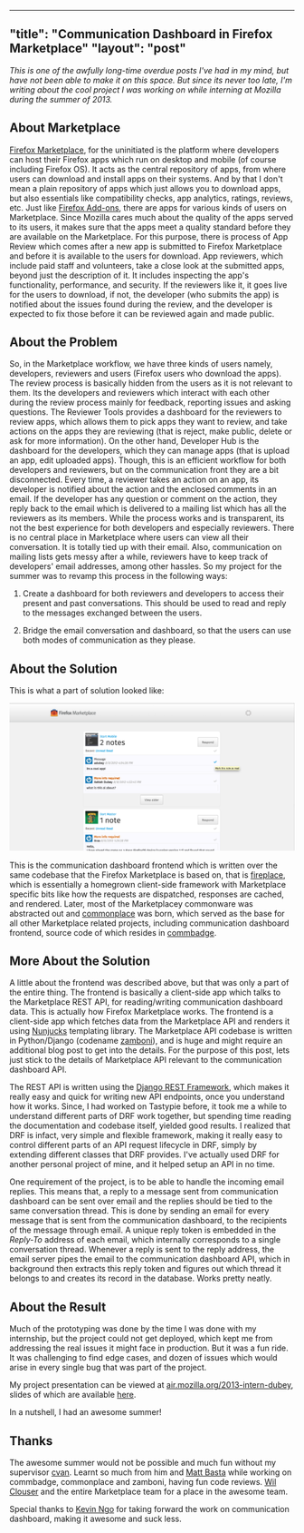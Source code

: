 -------
"title": "Communication Dashboard in Firefox Marketplace"
"layout": "post"
-------

*This is one of the awfully long-time overdue posts I've had in my mind, but have not been able to make it on this space. But since its never too late, I'm writing about the cool project I was working on while interning at Mozilla during the summer of 2013.*

## About Marketplace

[Firefox Marketplace](https://marketplace.firefox.com), for the uninitiated is the platform where developers can host their Firefox apps which run on desktop and mobile (of course including Firefox OS). It acts as the central repository of apps, from where users can download and install apps on their systems. And by that I don't mean a plain repository of apps which just allows you to download apps, but also essentials like compatibility checks, app analytics, ratings, reviews, etc. Just like [Firefox Add-ons](https://addons.mozilla.org), there are apps for various kinds of users on Marketplace. Since Mozilla cares much about the quality of the apps served to its users, it makes sure that the apps meet a quality standard before they are available on the Marketplace. For this purpose, there is process of App Review which comes after a new app is submitted to Firefox Marketplace and before it is available to the users for download. App reviewers, which include paid staff and volunteers, take a close look at the submitted apps, beyond just the description of it. It includes inspecting the app's functionality, performance, and security. If the reviewers like it, it goes live for the users to download, if not, the developer (who submits the app) is notified about the issues found during the review, and the developer is expected to fix those before it can be reviewed again and made public.

## About the Problem

So, in the Marketplace workflow, we have three kinds of users namely, developers, reviewers and users (Firefox users who download the apps). The review process is basically hidden from the users as it is not relevant to them. Its the developers and reviewers which interact with each other during the review process mainly for feedback, reporting issues and asking questions. The Reviewer Tools provides a dashboard for the reviewers to review apps, which allows them to pick apps they want to review, and take actions on the apps they are reviewing (that is reject, make public, delete or ask for more information). On the other hand, Developer Hub is the dashboard for the developers, which they can manage apps (that is upload an app, edit uploaded apps). Though, this is an efficient workflow for both developers and reviewers, but on the communication front they are a bit disconnected. Every time, a reviewer takes an action on an app, its developer is notified about the action and the enclosed comments in an email. If the developer has any question or comment on the action, they reply back to the email which is delivered to a mailing list which has all the reviewers as its members. While the process works and is transparent, its not the best experience for both developers and especially reviewers. There is no central place in Marketplace where users can view all their conversation. It is totally tied up with their email. Also, communication on mailing lists gets messy after a while, reviewers have to keep track of developers' email addresses, among other hassles. So my project for the summer was to revamp this process in the following ways:

1. Create a dashboard for both reviewers and developers to access their present and past conversations. This should be used to read and reply to the messages exchanged between the users.

2. Bridge the email conversation and dashboard, so that the users can use both modes of communication as they please.

## About the Solution

This is what a part of solution looked like:

![Dashboard Screenshot](/static/img/commbadgescreen.png)

This is the communication dashboard frontend which is written over the same codebase that the Firefox Marketplace is based on, that is [fireplace](https://github.com/mozilla/fireplace), which is essentially a homegrown client-side framework with Marketplace specific bits like how the requests are dispatched, responses are cached, and rendered. Later, most of the Marketplacey commonware was abstracted out and [commonplace](https://github.com/mozilla/commonplace) was born, which served as the base for all other Marketplace related projects, including communication dashboard frontend, source code of which resides in [commbadge](https://github.com/mozilla/commbadge).

## More About the Solution

A little about the frontend was described above, but that was only a part of the entire thing. The frontend is basically a client-side app which talks to the Marketplace REST API, for reading/writing communication dashboard data. This is actually how Firefox Marketplace works. The frontend is a client-side app which fetches data from the Marketplace API and renders it using [Nunjucks](http://jlongster.github.io/nunjucks) templating library. The Marketplace API codebase is written in Python/Django (codename [zamboni](https://github.com/mozilla/zamboni)), and is huge and might require an additional blog post to get into the details. For the purpose of this post, lets just stick to the details of Marketplace API relevant to the communication dashboard API.

The REST API is written using the [Django REST Framework](http://django-rest-framework.org), which makes it really easy and quick for writing new API endpoints, once you understand how it works. Since, I had worked on Tastypie before, it took me a while to understand different parts of DRF work together, but spending time reading the documentation and codebase itself, yielded good results. I realized that DRF is infact, very simple and flexible framework, making it really easy to control different parts of an API request lifecycle in DRF, simply by extending different classes that DRF provides. I've actually used DRF for another personal project of mine, and it helped setup an API in no time.

One requirement of the project, is to be able to handle the incoming email replies. This means that, a reply to a message sent from communication dashboard can be sent over email and the replies should be tied to the same conversation thread. This is done by sending an email for every message that is sent from the communication dashboard, to the recipients of the message through email. A unique reply token is embedded in the *Reply-To* address of each email, which internally corresponds to a single conversation thread. Whenever a reply is sent to the reply address, the email server pipes the email to the communication dashboard API, which in background then extracts this reply token and figures out which thread it belongs to and creates its record in the database. Works pretty neatly.

## About the Result

Much of the prototyping was done by the time I was done with my internship, but the project could not get deployed, which kept me from addressing the real issues it might face in production. But it was a fun ride. It was challenging to find edge cases, and dozen of issues which would arise in every single bug that was part of the project.

My project presentation can be viewed at [air.mozilla.org/2013-intern-dubey](https://air.mozilla.org/2013-intern-dubey), slides of which are available [here](http://slid.es/ashishdubey/internpresentation13).

In a nutshell, I had an awesome summer!

## Thanks

The awesome summer would not be possible and much fun without my supervisor [cvan](https://twitter.com/cvanw). Learnt so much from him and [Matt Basta](https://twitter.com/mattbasta) while working on commbadge, commonplace and zamboni, having fun code reviews. [Wil Clouser](https://twitter.com/clouserw) and the entire Marketplace team for a place in the awesome team.

Special thanks to [Kevin Ngo](http://ngokevin.com) for taking forward the work on communication dashboard, making it awesome and suck less.
